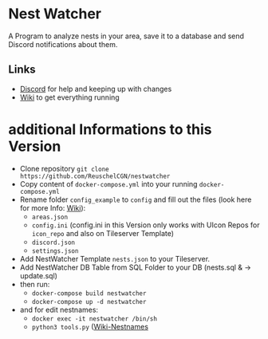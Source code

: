 # Nest Watcher
A Program to analyze nests in your area, save it to a database and send Discord notifications about them.

## Links
- [Discord](https://discord.gg/q6MSBg4ugv) for help and keeping up with changes
- [Wiki](https://ccev.github.io/nestwatcher/) to get everything running

# additional Informations to this Version
- Clone repository `git clone https://github.com/ReuschelCGN/nestwatcher`
- Copy content of `docker-compose.yml` into your running `docker-compose.yml`
- Rename folder `config_example` to `config` and fill out the files (look here for more Info: [Wiki](https://ccev.github.io/nestwatcher/)):
   - `areas.json`
   - `config.ini` 
(config.ini in this Version only works with UIcon Repos for `icon_repo` and also on Tileserver Template)
   - `discord.json`
   - `settings.json` 
- Add NestWatcher Template `nests.json` to your Tileserver.
- Add NestWatcher DB Table from SQL Folder to your DB (nests.sql & -> update.sql)
- then run:
   - `docker-compose build nestwatcher`
   - `docker-compose up -d nestwatcher`
- and for edit nestnames:
   - `docker exec -it nestwatcher /bin/sh`
   - `python3 tools.py`
([Wiki-Nestnames](https://ccev.github.io/nestwatcher/tools/renaming-nests.html)
